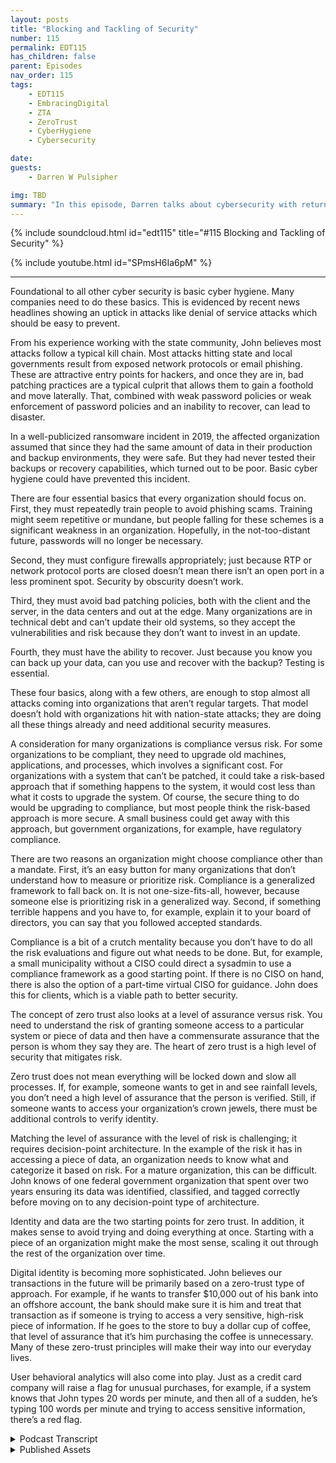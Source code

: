 ```yaml
---
layout: posts
title: "Blocking and Tackling of Security"
number: 115
permalink: EDT115
has_children: false
parent: Episodes
nav_order: 115
tags:
    - EDT115
    - EmbracingDigital
    - ZTA
    - ZeroTrust
    - CyberHygiene
    - Cybersecurity

date: 
guests:
    - Darren W Pulsipher

img: TBD
summary: "In this episode, Darren talks about cybersecurity with returning guest John Evans, Chief Technology Advisor at World Wide Technology (WWT)."
---
```


{% include soundcloud.html id="edt115" title="#115 Blocking and Tackling of Security" %}

{% include youtube.html id="SPmsH6Ia6pM" %}

---

Foundational to all other cyber security is basic cyber hygiene. Many companies need to do these basics. This is evidenced by recent news headlines showing an uptick in attacks like denial of service attacks which should be easy to prevent.

From his experience working with the state community, John believes most attacks follow a typical kill chain. Most attacks hitting state and local governments result from exposed network protocols or email phishing. These are attractive entry points for hackers, and once they are in, bad patching practices are a typical culprit that allows them to gain a foothold and move laterally. That, combined with weak password policies or weak enforcement of password policies and an inability to recover, can lead to disaster.

In a well-publicized ransomware incident in 2019, the affected organization assumed that since they had the same amount of data in their production and backup environments, they were safe. But they had never tested their backups or recovery capabilities, which turned out to be poor. Basic cyber hygiene could have prevented this incident.

There are four essential basics that every organization should focus on. First, they must repeatedly train people to avoid phishing scams. Training might seem repetitive or mundane, but people falling for these schemes is a significant weakness in an organization. Hopefully, in the not-too-distant future, passwords will no longer be necessary.

Second, they must configure firewalls appropriately; just because RTP or network protocol ports are closed doesn’t mean there isn’t an open port in a less prominent spot. Security by obscurity doesn’t work.

Third, they must avoid bad patching policies, both with the client and the server, in the data centers and out at the edge. Many organizations are in technical debt and can’t update their old systems, so they accept the vulnerabilities and risk because they don’t want to invest in an update.

Fourth, they must have the ability to recover. Just because you know you can back up your data, can you use and recover with the backup? Testing is essential.

These four basics, along with a few others, are enough to stop almost all attacks coming into organizations that aren’t regular targets. That model doesn’t hold with organizations hit with nation-state attacks; they are doing all these things already and need additional security measures.

A consideration for many organizations is compliance versus risk. For some organizations to be compliant, they need to upgrade old machines, applications, and processes, which involves a significant cost. For organizations with a system that can’t be patched, it could take a risk-based approach that if something happens to the system, it would cost less than what it costs to upgrade the system. Of course, the secure thing to do would be upgrading to compliance, but most people think the risk-based approach is more secure. A small business could get away with this approach, but government organizations, for example, have regulatory compliance.

There are two reasons an organization might choose compliance other than a mandate. First, it’s an easy button for many organizations that don’t understand how to measure or prioritize risk. Compliance is a generalized framework to fall back on. It is not one-size-fits-all, however, because someone else is prioritizing risk in a generalized way.  Second, if something terrible happens and you have to, for example, explain it to your board of directors, you can say that you followed accepted standards.

Compliance is a bit of a crutch mentality because you don’t have to do all the risk evaluations and figure out what needs to be done. But, for example, a small municipality without a CISO could direct a sysadmin to use a compliance framework as a good starting point. If there is no CISO on hand, there is also the option of a part-time virtual CISO for guidance. John does this for clients, which is a viable path to better security.

The concept of zero trust also looks at a level of assurance versus risk. You need to understand the risk of granting someone access to a particular system or piece of data and then have a commensurate assurance that the person is whom they say they are. The heart of zero trust is a high level of security that mitigates risk.

Zero trust does not mean everything will be locked down and slow all processes. If, for example, someone wants to get in and see rainfall levels, you don’t need a high level of assurance that the person is verified. Still, if someone wants to access your organization’s crown jewels, there must be additional controls to verify identity.

Matching the level of assurance with the level of risk is challenging; it requires decision-point architecture. In the example of the risk it has in accessing a piece of data, an organization needs to know what and categorize it based on risk. For a mature organization, this can be difficult. John knows of one federal government organization that spent over two years ensuring its data was identified, classified, and tagged correctly before moving on to any decision-point type of architecture.

Identity and data are the two starting points for zero trust. In addition, it makes sense to avoid trying and doing everything at once. Starting with a piece of an organization might make the most sense, scaling it out through the rest of the organization over time.

Digital identity is becoming more sophisticated. John believes our transactions in the future will be primarily based on a zero-trust type of approach. For example, if he wants to transfer $10,000 out of his bank into an offshore account, the bank should make sure it is him and treat that transaction as if someone is trying to access a very sensitive, high-risk piece of information. If he goes to the store to buy a dollar cup of coffee, that level of assurance that it’s him purchasing the coffee is unnecessary. Many of these zero-trust principles will make their way into our everyday lives.

User behavioral analytics will also come into play. Just as a credit card company will raise a flag for unusual purchases, for example, if a system knows that John types 20 words per minute, and then all of a sudden, he’s typing 100 words per minute and trying to access sensitive information, there’s a red flag.


<details>
<summary> Podcast Transcript </summary>

<p>﻿1</p>
<p>Hello, this is Darren Pulsipher, chief</p>
<p>solution.</p>
<p>Architect of public sector at Intel.</p>
<p>And welcome to Embracing</p>
<p>Digital Transformation,</p>
<p>where we investigate effective change,</p>
<p>leveraging people.</p>
<p>Process and technology.</p>
<p>On today's episode,</p>
<p>Blocking and Tackling of cybersecurity</p>
<p>with special guest John Evans from WWT.</p>
<p>John, welcome back to the show.</p>
<p>Thank you very much for having me back.</p>
<p>I had a great time last time and looking</p>
<p>forward to talk with you again today.</p>
<p>Well, today</p>
<p>we're expanding things a little bit.</p>
<p>Well, kind of.</p>
<p>We're actually narrowing things down</p>
<p>to cyber security</p>
<p>because we you teased me last time.</p>
<p>You teased me last time with the shared</p>
<p>cybersecurity model on cloud.</p>
<p>I said, John, we got to talk about cyber</p>
<p>security in general.</p>
<p>There's so much to</p>
<p>unpack here.</p>
<p>But let's first start by was talk about</p>
<p>just basic cyber hygiene, just the basics.</p>
<p>Where do you see a lot of companies</p>
<p>that are failing in cyber hygiene</p>
<p>and where do you see companies</p>
<p>that are doing</p>
<p>cyber hygiene</p>
<p>well and what does that look like?</p>
<p>Yeah, so I think it's a great topic and,</p>
<p>you know,</p>
<p>foundational to all the other cyber stuff</p>
<p>that that that we do.</p>
<p>So it's probably a good place</p>
<p>to start the conversation.</p>
<p>You know, when you think cyber hygiene,</p>
<p>it's those basic cyber</p>
<p>things that we all need to be doing.</p>
<p>But unfortunately,</p>
<p>not everyone's always doing them.</p>
<p>And I think that that's been evidenced</p>
<p>by news headlines recently.</p>
<p>You know, there's it's</p>
<p>you know, there's there's</p>
<p>there's been an uptick</p>
<p>even just in distributed</p>
<p>denial of service attacks, something</p>
<p>that should be relatively easy to do.</p>
<p>I mean, those have been around forever.</p>
<p>We know how to defeat those, right?</p>
<p>Yeah. It's in some cloud services.</p>
<p>It's clicking</p>
<p>a button, you know, it's, it's.</p>
<p>But I think cyber hygiene,</p>
<p>it isn't always the cool, kind of sexy</p>
<p>cybersecurity thing happening.</p>
<p>So sometimes it doesn't get the,</p>
<p>the view, you know, the</p>
<p>the level of the level of importance</p>
<p>isn't paid on it,</p>
<p>that maybe it should be in a lot of cases.</p>
<p>And that's unfortunate.</p>
<p>You know, I used to be the CSO</p>
<p>for the state of Maryland</p>
<p>and I still stay pretty</p>
<p>well plugged in with the state.</p>
<p>So, so community.</p>
<p>And I think I can say relatively certain</p>
<p>that most attacks</p>
<p>follow a common kill chain.</p>
<p>So if you think about most attacks</p>
<p>hitting state and local government,</p>
<p>it's exposed network protocols</p>
<p>like expose RTP, maybe some</p>
<p>maybe somebody put some RTP in a box</p>
<p>to make it easier</p>
<p>for them to get in to do maintenance</p>
<p>when they're not not in the office</p>
<p>might have been forgot forgotten about</p>
<p>but that exposed network</p>
<p>protocol is open to to the Internet.</p>
<p>Perhaps, and provides</p>
<p>a real attractive entry point</p>
<p>for hackers to get at once once they're in</p>
<p>that patch.</p>
<p>And practices are typically a culprit</p>
<p>that allows them to be able</p>
<p>to gain a foothold,</p>
<p>start to move, move laterally.</p>
<p>Now you combine that with weak</p>
<p>password policies</p>
<p>or weak enforcement of password policies</p>
<p>and then an inability to recover.</p>
<p>I was involved directly in</p>
<p>a very large cyber incident that happened</p>
<p>in 2019.</p>
<p>So people can go back,</p>
<p>they can read the headlines, whatever.</p>
<p>You can figure it out</p>
<p>really, really easily.</p>
<p>What it was probably.</p>
<p>But basically it was a ransomware attack</p>
<p>where the affected organization</p>
<p>they basically kind of said, well,</p>
<p>we know that</p>
<p>we've got the same amount of data</p>
<p>in our production environment</p>
<p>and in our backup environment.</p>
<p>Therefore we must be good.</p>
<p>But they never tested</p>
<p>their backups, never tested recovering.</p>
<p>So poor, poor recovery capabilities.</p>
<p>But yeah, it's a fairly common kill chain.</p>
<p>They get in from one or two places,</p>
<p>mostly either email, which.</p>
<p>Phishing attacks.</p>
<p>Write phishing attacks</p>
<p>or expose net network protocols.</p>
<p>There's very often</p>
<p>some poor patch compliance</p>
<p>type of component to it</p>
<p>and then an inability to recover.</p>
<p>So cyber hygiene is still very important.</p>
<p>We need to be, I think, putting more</p>
<p>emphasis on it, you know, in the future.</p>
<p>You know, this reminds me of I remember</p>
<p>I played football in high school.</p>
<p>I remember</p>
<p>we had a horrible, horrible game</p>
<p>and we had all the talent in the world.</p>
<p>And the coach said, back to basics, man,</p>
<p>back to basics, blocking and tackling.</p>
<p>And I hated that week.</p>
<p>That was a miserable week</p>
<p>because it was the same thing</p>
<p>over and over again until we got it right.</p>
<p>So that sounds like if we were to say</p>
<p>the blocking and tackling</p>
<p>of cybersecurity are</p>
<p>phishing.</p>
<p>Right?</p>
<p>Right.</p>
<p>Making sure that you're training</p>
<p>people on phishing.</p>
<p>We get this intel all the time.</p>
<p>I get phishing.</p>
<p>I like to say</p>
<p>it just wants me to take more training</p>
<p>because I'm, you know, fish bait, right?</p>
<p>That's me. Right?</p>
<p>I'm like, oh, that looks interesting.</p>
<p>Now I'm learning it takes me some time.</p>
<p>But so training your people on phishing</p>
<p>is, number one,</p>
<p>exposing network protocol.</p>
<p>So this is configuring your firewalls</p>
<p>appropriately, basically, right.</p>
<p>Having something in front of them</p>
<p>if you're going to have them.</p>
<p>Yeah.</p>
<p>I don't care if it's VPN or but don't</p>
<p>but don't have it just exposed and</p>
<p>you know, one of the things that we found</p>
<p>was, you know,</p>
<p>I'd go into agencies and say, you know</p>
<p>what, we're going to do a full port scan.</p>
<p>They would show me port</p>
<p>scans of the standard ports and say, well,</p>
<p>we don't have anything exposed.</p>
<p>And it's like, well.</p>
<p>No, I.</p>
<p>You mean 22 was closed in 80.</p>
<p>Yeah, just. In four for three.</p>
<p>Yeah. Those are the ones you closed.</p>
<p>Just because your standard, you know,</p>
<p>RTP or network protocol ports are closed</p>
<p>doesn't mean somebody couldn't</p>
<p>have put it somewhere else.</p>
<p>And we very often would find that</p>
<p>that was the case.</p>
<p>So security</p>
<p>biosecurity doesn't doesn't doesn't work.</p>
<p>I like how you said that because a lot of</p>
<p>people rely on security by obscurity.</p>
<p>But that doesn't it doesn't work.</p>
<p>No, not at all.</p>
<p>I mean, especially now with all the tools</p>
<p>that that hackers have out there,</p>
<p>even scripts, script kiddies are</p>
<p>much more sophisticated probably</p>
<p>than they were just a few years ago.</p>
<p>There's so many tools out there, so many</p>
<p>scanners available.</p>
<p>Nobody's just looking</p>
<p>at the standard ports anymore.</p>
<p>Yeah, another thing that you saw,</p>
<p>the third one was bad patching policies.</p>
<p>You're talking about client patching,</p>
<p>but also in the server,</p>
<p>in the data centers as well.</p>
<p>And even out on the edge, right?</p>
<p>Oh, absolutely.</p>
<p>Absolutely.</p>
<p>We have you know,</p>
<p>I imagine there's a lot of organizations</p>
<p>that have we were talking about</p>
<p>technical debt last time a little bit.</p>
<p>Yeah.</p>
<p>And I imagine</p>
<p>there's a lot of organizations</p>
<p>that have acquired a lot of technical debt</p>
<p>in certain systems,</p>
<p>and now they're at a point</p>
<p>where they can't even update those systems</p>
<p>because.</p>
<p>The software has been eold, right?</p>
<p>Yeah.</p>
<p>So they know that they have to run on this</p>
<p>outdated operating system</p>
<p>that has all these vulnerabilities</p>
<p>associated with it.</p>
<p>And it's just a risk that they accept</p>
<p>because they don't have or they</p>
<p>they don't want to invest the money</p>
<p>into updating this system.</p>
<p>It's a large undertaking, perhaps, but</p>
<p>so they're just sitting out there</p>
<p>as known vulnerabilities.</p>
<p>So would you say if and the other.</p>
<p>I want to quickly go over the other ones.</p>
<p>I want to kind of the weak</p>
<p>password policy.</p>
<p>I totally get it. I'm horrible at this.</p>
<p>If you hack one of my passwords, you can</p>
<p>figure out all the other ones guaranteed.</p>
<p>And it doesn't take long.</p>
<p>So we need to do a better job at password.</p>
<p>But can we get rid of passwords?</p>
<p>I know that's a whole nother story,</p>
<p>but and this goes into digital identity,</p>
<p>which we're going to talk about</p>
<p>another time.</p>
<p>That'd be great.</p>
<p>Yeah.</p>
<p>I'm I'm hoping that that we can</p>
<p>in the not too distant future.</p>
<p>I think there's a lot of organization</p>
<p>that are still going to be reluctant</p>
<p>to give up their passwords.</p>
<p>But I think that a</p>
<p>good intermediate step is MFA everything.</p>
<p>MFA everything.</p>
<p>Yeah, I think MFA</p>
<p>everything is a great intermediate step.</p>
<p>And then hopefully that will take us</p>
<p>to the promised land of of Passwordless.</p>
<p>Which would, which would be nice.</p>
<p>And the last one I think is, is</p>
<p>really important, the ability to recover.</p>
<p>And I love how you said, yeah,</p>
<p>oh you back things up.</p>
<p>Can you actually use the backup right</p>
<p>now? Well, I've never tested it.</p>
<p>I don't know. Right.</p>
<p>Yeah.</p>
<p>I mean, when this big event</p>
<p>happened in 2019, they found</p>
<p>they didn't have a lot</p>
<p>of their organizational structures,</p>
<p>so they had the raw data.</p>
<p>Yeah, but then. Yeah, yeah.</p>
<p>What a nightmare, you know.</p>
<p>Oh, we don't have the right accounts</p>
<p>to access that,</p>
<p>that data</p>
<p>or the applications don't have the right.</p>
<p>There's, there's a whole list of</p>
<p>would you say if I</p>
<p>did these four basic things, how,</p>
<p>how much of the security issues</p>
<p>that I'm having in</p>
<p>my organization would go away?</p>
<p>I think it depends on the type</p>
<p>of organization that you're in.</p>
<p>I think if you're talking about</p>
<p>and maybe it's not for we</p>
<p>we chose to hit on four I think.</p>
<p>Yeah,</p>
<p>those are the four. Of the most important.</p>
<p>Yeah.</p>
<p>But you know, maybe it's, you know,</p>
<p>six or seven things, it's certainly</p>
<p>less than ten probably that we could</p>
<p>really come up with a solid list and say,</p>
<p>you know, if you're an organization</p>
<p>that isn't getting hit with zero day</p>
<p>type threats, that isn't getting hit</p>
<p>with nation state type attacks,</p>
<p>we can stop, you know,</p>
<p>I mean, you could probably</p>
<p>stop 98, 99% of attacks</p>
<p>coming into your organization.</p>
<p>If you do these half dozen things.</p>
<p>Well, that that model doesn't hold true.</p>
<p>If you're talking about three letter</p>
<p>agencies, you know.</p>
<p>They better be doing all those things</p>
<p>already.</p>
<p>Anyway, that's that's that's true.</p>
<p>That's a good point.</p>
<p>I'm sure that they are.</p>
<p>But there's a lot more resources being</p>
<p>thrown at those types of organizations.</p>
<p>So that model doesn't hold true</p>
<p>for for those types of organizations.</p>
<p>But if you're talking about</p>
<p>most state,</p>
<p>local education, small businesses,</p>
<p>those types of things probably holds</p>
<p>pretty, pretty true, I would say.</p>
<p>No. Very cool.</p>
<p>All right.</p>
<p>So you mentioned one thing</p>
<p>and it was around patching.</p>
<p>Now, this is really interesting</p>
<p>because this ties us</p>
<p>into our second topic,</p>
<p>which is really compliance versus risk.</p>
<p>And the reason I tie this to patching a</p>
<p>little bit, because you mentioned before,</p>
<p>I may have</p>
<p>machines that I can't patch anymore.</p>
<p>So now you got a way</p>
<p>to be compliant.</p>
<p>I would have to upgrade all those machines</p>
<p>and upgrade applications</p>
<p>and change my process.</p>
<p>Big cost,</p>
<p>but what is the real risk involved?</p>
<p>So there's this this push and pull</p>
<p>on compliance and risk.</p>
<p>And if I am completely compliant,</p>
<p>does that mean that I'm completely secure?</p>
<p>Then there's all these questions</p>
<p>I've got in my in my head.</p>
<p>So teach me.</p>
<p>Oh, great, John.</p>
<p>Well, so you brought up</p>
<p>an interesting use case for it</p>
<p>because that's not one that people</p>
<p>typically think of when they think of or</p>
<p>when they start discussions on compliance</p>
<p>versus risk.</p>
<p>What you kind of brought up is a use case</p>
<p>where compliance might</p>
<p>potentially lead you to the better place,</p>
<p>which isn't a use case.</p>
<p>What I mean by that is if I've got a</p>
<p>system that</p>
<p>I'm unable to to patch,</p>
<p>I could make a risk</p>
<p>based approach that says, you know what,</p>
<p>if something bad happens to the system,</p>
<p>the cost of that bad thing happening</p>
<p>costs me more.</p>
<p>Or I'm sorry,</p>
<p>the costs are going up</p>
<p>and it costs me less than what it's going</p>
<p>to cost me to actually update the system</p>
<p>in order to patch it.</p>
<p>Therefore,</p>
<p>I might just let that bad thing happen,</p>
<p>or I might just run the risk of</p>
<p>of having that that that bad thing happen</p>
<p>in that case compliant being,</p>
<p>you know, I would be out of compliance</p>
<p>if I tried to get into compliance.</p>
<p>It may be valid</p>
<p>from a risk based approach,</p>
<p>but the more secure thing to do</p>
<p>would be to be compliant in that case,</p>
<p>which is an odd kind of call out the way,</p>
<p>because most people think of</p>
<p>the risk based</p>
<p>approach as being more secure</p>
<p>than than compliance.</p>
<p>Either way, they are certainly different.</p>
<p>I think that that example shows shows</p>
<p>that they're different,</p>
<p>you know, a lot of times.</p>
<p>So I have to do</p>
<p>both is what you're telling me.</p>
<p>I can't just I can't just say</p>
<p>I'm going to using a risk based</p>
<p>approach and you can't just say</p>
<p>I'm doing a compliance based approach.</p>
<p>Well,</p>
<p>so if you're if you're a private industry,</p>
<p>if you're a small business,</p>
<p>you could probably get away</p>
<p>with just a risk based approach.</p>
<p>Most government organizations</p>
<p>can't just rely on a risk</p>
<p>because there are compliance issues</p>
<p>or compliance</p>
<p>regulatory compliance</p>
<p>that they have to adhere to. So</p>
<p>I think, you know,</p>
<p>if we have to prioritize one or the other,</p>
<p>a risk based approach is probably</p>
<p>the better choice for most cases.</p>
<p>Even in the case that we were just</p>
<p>talking about, about not patching,</p>
<p>yeah, you'd be more secure</p>
<p>with a compliance based approach,</p>
<p>but you could also argue</p>
<p>that you've wasted money</p>
<p>by using a compliance based approach.</p>
<p>So for a business, it's probably not the,</p>
<p>the, the, the best decision.</p>
<p>But, you know,</p>
<p>if you look at there's,</p>
<p>there's been a tax out there released</p>
<p>into the wild that were,</p>
<p>you know, rated very low</p>
<p>on the CD Cvss scoring.</p>
<p>And if those</p>
<p>if someone had been using more of a risk</p>
<p>based approach, they would say, you know</p>
<p>what, we're seeing an uptick in the damage</p>
<p>being done by these types of attacks,</p>
<p>remote code executable,</p>
<p>some of those other factors.</p>
<p>And you could use those.</p>
<p>You'd also look at your internal</p>
<p>organization and say, you know,</p>
<p>what do I have?</p>
<p>What what data</p>
<p>and how sensitive is that data?</p>
<p>That is susceptible</p>
<p>to this type of an attack?</p>
<p>Do I have mitigating controls</p>
<p>in front of it?</p>
<p>Therefore, I don't need to prioritize</p>
<p>it quite as quite as high. So</p>
<p>using that risk based approach</p>
<p>will allow you to, one,</p>
<p>really spend your money</p>
<p>where it needs to be spent</p>
<p>and focus your resources,</p>
<p>where they should be focused</p>
<p>ultimately with the goal of making it</p>
<p>more secure in the long run. But,</p>
<p>you know, it's</p>
<p>it's it's really about in a lot of</p>
<p>and I would say it's mostly really</p>
<p>about that prioritization</p>
<p>of your resources and your money</p>
<p>being able to make a risk based decision.</p>
<p>So why even do compliance</p>
<p>does it every and no, it's an</p>
<p>honest question why it why is government</p>
<p>because it sounds like maybe compliance</p>
<p>might just be</p>
<p>a heavy handed</p>
<p>way of doing risk</p>
<p>or someone's already decided</p>
<p>this is too risky so you can't do it.</p>
<p>Yeah.</p>
<p>I mean, I think it's two reasons.</p>
<p>I think one is it's</p>
<p>it's somewhat of an easy button</p>
<p>for a lot of organizations.</p>
<p>If organizations don't understand</p>
<p>how to prioritize risk or how to measure</p>
<p>risk, it's very difficult.</p>
<p>So then you can fall back on a compliance</p>
<p>based type of an approach where they have</p>
<p>sort of generalized risk for you</p>
<p>in some sort of framework,</p>
<p>because that's really what they're trying</p>
<p>to do in a lot of the cases.</p>
<p>They feel like the CIS, where they</p>
<p>prioritize the different controls,</p>
<p>they're sort of trying to prioritize risk</p>
<p>for you, but in a very generalized way.</p>
<p>It's not a one size.</p>
<p>It shouldn't be a one size fits all.</p>
<p>They're kind of trying</p>
<p>to make it do that, but.</p>
<p>But their lead.</p>
<p>I see where you're saying</p>
<p>they're leading you down a path today.</p>
<p>Are these types of things are risky,</p>
<p>right?</p>
<p>You need to pay attention to these things</p>
<p>and put some kind of risk measure</p>
<p>against it.</p>
<p>Yeah.</p>
<p>So, you know, the other thing is</p>
<p>it gives you a sort of a CIA position.</p>
<p>If you say, well, I followed these,</p>
<p>I follow national standards</p>
<p>and something bad happens, you can fall</p>
<p>back on that when you're trying</p>
<p>to explain it to your board of directors</p>
<p>or trying to explain it to the governor</p>
<p>or whoever you need to to</p>
<p>to explain that that that issue, too.</p>
<p>And then thirdly, and probably</p>
<p>the biggest reason it's done within</p>
<p>government is because you have to do it</p>
<p>according to some mandate.</p>
<p>So like state, local government,</p>
<p>if you want your money from CMS</p>
<p>to pay for your billion dollar</p>
<p>Medicaid system, you have to be compliant</p>
<p>with Marcy if you're not and you may not</p>
<p>get your your your your funding.</p>
<p>And that's a huge amount of funding</p>
<p>coming into the States. So.</p>
<p>Gotcha.</p>
<p>Well, in general, do you</p>
<p>do you believe that some of these</p>
<p>security frameworks or standards, do</p>
<p>they help the industry as a whole,</p>
<p>or do you see them as a crutch that,</p>
<p>oh, I just did the compliance</p>
<p>and that's good enough.</p>
<p>Where are you seeing that vetting?</p>
<p>Yeah, I think</p>
<p>there's a little bit</p>
<p>of the crutch mentality.</p>
<p>I think there you know, if you look at,</p>
<p>you know, saying it's a way to kind of</p>
<p>cover yourself, that that that goes back</p>
<p>to the kind of crutch mentality, I think.</p>
<p>And then I think there's a little bit of</p>
<p>I don't want to call it laziness,</p>
<p>a little bit of, you know,</p>
<p>this is good enough.</p>
<p>I do this.</p>
<p>I don't have to spend the time</p>
<p>doing all of my risk evaluations</p>
<p>and really figuring things out</p>
<p>for what needs to be done.</p>
<p>I can just kind of follow</p>
<p>this, this, this, this playbook.</p>
<p>So, yeah,</p>
<p>I would say I think in some ways</p>
<p>it is a bit of a crutch having it's a.</p>
<p>Little more</p>
<p>let's say that I'm a small municipality,</p>
<p>going to a compliance framework</p>
<p>may be a good start for me because I don't</p>
<p>I can't afford a C, so I just have this,</p>
<p>you know,</p>
<p>this sysadmin that says he likes security.</p>
<p>I can point him in this direction and say</p>
<p>there is a good starting point for you.</p>
<p>Right?</p>
<p>I mean, they're not all bad.</p>
<p>Yeah.</p>
<p>I mean, you know, another thing</p>
<p>to consider and I actually do this for</p>
<p>I have a call later today</p>
<p>or think about it.</p>
<p>I think I moved to tomorrow actually, but</p>
<p>so through WWT</p>
<p>and this isn't this wasn't planned</p>
<p>not trying to create a picture</p>
<p>but you know I do virtual</p>
<p>CSO types of engagements.</p>
<p>So there's a county I'm meeting with this</p>
<p>week to talk to them about</p>
<p>where we're kicking off the engagement</p>
<p>actually.</p>
<p>So, you know, the contracts</p>
<p>been signed, everything. So</p>
<p>but we actually do some,</p>
<p>some pieces of work.</p>
<p>I do some</p>
<p>directly with some different customers.</p>
<p>So I would say, you know,</p>
<p>if you don't have the staff on hand,</p>
<p>it doesn't have to be hundreds</p>
<p>of thousands of dollars either to get</p>
<p>some part of part time of a virtual saw.</p>
<p>So we'll be able to help walk</p>
<p>you through sort of</p>
<p>some of these risk based</p>
<p>and prioritization of of activities.</p>
<p>You know, so, I mean, I would say that</p>
<p>that's a a a feasible path</p>
<p>maybe for some of these municipalities</p>
<p>also to kind of take.</p>
<p>Great.</p>
<p>All right.</p>
<p>Let's talk a little bit.</p>
<p>Let's extend this risk based</p>
<p>to zero trust,</p>
<p>because all that's all the buzz right now.</p>
<p>Zero trust is zero trust.</p>
<p>My product has zero trust,</p>
<p>but I have a lot of ideas around this</p>
<p>and strong opinions about zero</p>
<p>trust, philosophy and principles,</p>
<p>which I think is more important than zero</p>
<p>trust architecture.</p>
<p>And you and I talked about this before,</p>
<p>and that's the same.</p>
<p>But really, when you look at Zero Trust,</p>
<p>you're really looking at level</p>
<p>of assurance versus level of risk as well.</p>
<p>That's a great way to say it.</p>
<p>There's a you need to know the level</p>
<p>of risk with somebody or with a set</p>
<p>with with access to a particular system</p>
<p>or piece of data in you to understand</p>
<p>what the risk could be</p>
<p>with granting access to that, if,</p>
<p>you know,</p>
<p>could it be disclosed or altered.</p>
<p>So you need to understand the risk</p>
<p>and then you need to have a commensurate</p>
<p>level of assurance that what's trying</p>
<p>to access the person or system,</p>
<p>trying to access that that that data</p>
<p>is who they say they are</p>
<p>and they're supposed to have access.</p>
<p>So it's exactly what you just said.</p>
<p>It's risk of accessing something</p>
<p>and assurance that I.</p>
<p>Know who that other person</p>
<p>or entity really is.</p>
<p>Entity is and that they're supposed</p>
<p>to have access to it. Yeah.</p>
<p>So would you say that's it in zero trust?</p>
<p>Zero Trust is high level of assurance</p>
<p>mitigated by risk.</p>
<p>Mitigated mitigates risk.</p>
<p>That's a yeah.</p>
<p>I mean at the heart of zero</p>
<p>trust that's, that's what zero.</p>
<p>I mean that's really sort of what it is.</p>
<p>It's that security decision</p>
<p>point architecture that says</p>
<p>based on the level of risk</p>
<p>associated with accessing this thing,</p>
<p>I am going to put more stringent controls</p>
<p>or more stringently evaluate,</p>
<p>make sure that I have a higher level</p>
<p>of assurance</p>
<p>that this entity is who they say they are</p>
<p>and that they're supposed to be accessing</p>
<p>this data.</p>
<p>So people talk about zero trust.</p>
<p>I think they get you know,</p>
<p>I think it's a term that some people</p>
<p>are a little overwhelmed by at times.</p>
<p>But at the heart of it,</p>
<p>that's really all it is.</p>
<p>So if we think practically, you know, if</p>
<p>if I've got somebody</p>
<p>who's trying to to get in to see,</p>
<p>you know, rainfall levels,</p>
<p>I don't need to verify that</p>
<p>with much level of,</p>
<p>you know,</p>
<p>very high</p>
<p>level of assurance</p>
<p>that person is who they say they are,</p>
<p>that they're supposed</p>
<p>to have access to that data.</p>
<p>But if it's my crown jewels,</p>
<p>I need to make sure</p>
<p>that there are some additional controls</p>
<p>put on that to really make sure</p>
<p>that this person is who they say they're</p>
<p>in, that they're supposed to have access.</p>
<p>I really like how you describe that,</p>
<p>because when I first heard about</p>
<p>Zero Trust, I thought, Oh,</p>
<p>they're going to lock everything down</p>
<p>and everything is going to have</p>
<p>temporal access.</p>
<p>I mean, I only have access</p>
<p>for a short period of time</p>
<p>and high assurance on everything and know</p>
<p>that this is going to be ridiculous.</p>
<p>Because if I do want to find out</p>
<p>how much it rained last night,</p>
<p>they have to authenticate who I am.</p>
<p>And I can only look for 30 seconds.</p>
<p>I mean, that's just not reasonable.</p>
<p>So I love how you said that.</p>
<p>It is.</p>
<p>It's not</p>
<p>I don't trust anyone all the time.</p>
<p>It's I'm weighing</p>
<p>that assurance with the risk involved</p>
<p>in accessing an asset or data.</p>
<p>And you're the only one</p>
<p>I've heard really talk about it that way.</p>
<p>So you should write a book.</p>
<p>John Okay.</p>
<p>You made it so easy to understand.</p>
<p>Frankly.</p>
<p>No, thank you.</p>
<p>I try to.</p>
<p>That's</p>
<p>you know,</p>
<p>you're not always going to have the luxury</p>
<p>of being able to explain it to people</p>
<p>like yourself who are, you know,</p>
<p>very knowledgeable, very educated</p>
<p>in the technologies.</p>
<p>If that's the philosophy, the principles.</p>
<p>Right.</p>
<p>Matching the</p>
<p>level of assurance with the level of risk.</p>
<p>How about implementing that? Is that hard?</p>
<p>Are there tools that I can just use today</p>
<p>that let me do that effectively?</p>
<p>Or does this mean</p>
<p>a completely re architecture of the way</p>
<p>that I do access management</p>
<p>and the way that I do</p>
<p>everything that I've been doing</p>
<p>for 30 years, 40 years even?</p>
<p>Yeah.</p>
<p>So there's a lot to unpack in there</p>
<p>in that question.</p>
<p>I'm going to sort of try to take it piece</p>
<p>by piece or say at a pretty high level</p>
<p>because there's a lot of depth,</p>
<p>a lot of places you can go.</p>
<p>That was a big question to answer,</p>
<p>sort of.</p>
<p>Is it hard? I mean, it can be.</p>
<p>I think it depends on the level</p>
<p>of maturity of your organization.</p>
<p>One of we talked about</p>
<p>the risk associated with</p>
<p>accessing a piece of data</p>
<p>as a as an example.</p>
<p>If my organization doesn't know what data</p>
<p>I have out there</p>
<p>and if I can't categorize that data,</p>
<p>if I can't assign a risk</p>
<p>scoring basically to that data,</p>
<p>then it can be real.</p>
<p>It can be real hard</p>
<p>because I know a pretty mature</p>
<p>federal government organization</p>
<p>talking to their CTO.</p>
<p>They spent over two years</p>
<p>just making sure that they have their data</p>
<p>identified, classified, tagged</p>
<p>correctly before they moved on to</p>
<p>any sort of the decision</p>
<p>point type of architecture. So</p>
<p>so it sounds like</p>
<p>the first thing you have to do is</p>
<p>identify your data and classify it,</p>
<p>but sounds like that's</p>
<p>one of the first steps.</p>
<p>Yeah, it's it's definitely one of them.</p>
<p>You know, identity</p>
<p>and data are probably the two big things</p>
<p>that you want to start start off with.</p>
<p>If you don't have a good handle</p>
<p>on your identities</p>
<p>and you don't have</p>
<p>a good handle on your data,</p>
<p>you can run those tracks in parallel,</p>
<p>and you probably should</p>
<p>because both of those can take quite up</p>
<p>quite a bit of time</p>
<p>to get them into a place</p>
<p>to really move you to towards</p>
<p>zero zero trust.</p>
<p>The other thing I would say is</p>
<p>maybe</p>
<p>pick up a piece of your organization.</p>
<p>Don't try to boil</p>
<p>the ocean. Don't do everything over.</p>
<p>Yeah, maybe pick a piece of it</p>
<p>and work through it there.</p>
<p>Get some muscle memory work,</p>
<p>working through it there</p>
<p>and then start kind of scaling that out</p>
<p>to other pieces of of your organization.</p>
<p>It's interesting.</p>
<p>You threw in identity again.</p>
<p>Yeah, no identity.</p>
<p>Yeah.</p>
<p>This is a big topic</p>
<p>then I digital identity and.</p>
<p>Yeah well you know it's interesting too so</p>
<p>I'm going to</p>
<p>transition if it's okay with with with you</p>
<p>so digital identity</p>
<p>you mentioned that digital identity</p>
<p>if you think about,</p>
<p>you know, digital identity,</p>
<p>we have identity proofing,</p>
<p>making sure that this person is</p>
<p>who they say they are.</p>
<p>You know, we're getting into</p>
<p>more sophisticated ways of doing that.</p>
<p>But if we think about how</p>
<p>this all plays out in the future, move,</p>
<p>move it moving forward,</p>
<p>I think our identities are going to be</p>
<p>almost based on our transactions.</p>
<p>I should say, in the real world,</p>
<p>are going to be based on the zero</p>
<p>trust type of an approach.</p>
<p>So as a for instance, if I need to</p>
<p>or, you know, if John is transferring</p>
<p>$10,000, let's say, out of his bank</p>
<p>account to an offshore account</p>
<p>somewhere, my</p>
<p>my bank should make real search for that.</p>
<p>This is me trying to make that</p>
<p>make the transaction just as if someone's</p>
<p>trying to access some very sensitive</p>
<p>high risk piece of information.</p>
<p>Whereas if I'm going to the store</p>
<p>and buying a cup of coffee,</p>
<p>you may not need the same level</p>
<p>of assurance that that, you know,</p>
<p>it's actually</p>
<p>John who's who's making this transaction,</p>
<p>the impact, the</p>
<p>risk associated with</p>
<p>it is much lower in those cases. So</p>
<p>I think we're going to see a lot of</p>
<p>a lot of the principles</p>
<p>that we're learning and or that we're</p>
<p>developing around zero trust,</p>
<p>making their way into our everyday.</p>
<p>Life or day lives as.</p>
<p>We start to stop doing more of the</p>
<p>of the digital identity type of</p>
<p>type type of framework.</p>
<p>You know,</p>
<p>something else just popped into my head.</p>
<p>It's not just the one event</p>
<p>either</p>
<p>that you have to be able to identify.</p>
<p>And this is where I think we're going</p>
<p>to start seeing some interesting plays</p>
<p>in a I and access over over time.</p>
<p>If Darren's acts if Darren buys</p>
<p>coffee every day at a certain place</p>
<p>which I don't drink coffee so that should</p>
<p>raise red alarms everywhere.</p>
<p>But we already see this</p>
<p>with credit card transactions.</p>
<p>If I do something outside of the ordinary</p>
<p>of my normal buying patterns,</p>
<p>they flag it, right.</p>
<p>We should see the same sorts of things</p>
<p>when I'm accessing data as well</p>
<p>inside at different classification levels,</p>
<p>because I think you and I both know</p>
<p>I can gather</p>
<p>a bunch of data from unclassified areas</p>
<p>and one piece of data</p>
<p>from classified area</p>
<p>and create top secret data. Yep.</p>
<p>And have situational awareness</p>
<p>that no one else would have,</p>
<p>which would make me a threat in that case.</p>
<p>So I think I think we're going to see</p>
<p>an extension</p>
<p>to zero trust to a</p>
<p>I don't know what you would call it,</p>
<p>but it's almost like what is your access?</p>
<p>What is your zero trust access over time?</p>
<p>And are you</p>
<p>is that developing some kind of a threat?</p>
<p>I mean, user behavioral analytics,</p>
<p>UVA is hugely important.</p>
<p>We you're talking about</p>
<p>the concept of zero trust.</p>
<p>And, you know, that's that's</p>
<p>part of what you're talking about there is</p>
<p>yeah I know some of that</p>
<p>some of the super principles of</p>
<p>if the system is keeping track</p>
<p>and it notices that John Hunt impacts,</p>
<p>you know,</p>
<p>per minute in in the system.</p>
<p>And he's that's been pretty steady over</p>
<p>the course of his of his tenure there.</p>
<p>And all of a sudden.</p>
<p>He's talked for 100 words per minute.</p>
<p>Yeah, I'm type</p>
<p>And I'm trying to access</p>
<p>one of the most sensitive things</p>
<p>that my account has access to.</p>
<p>You know, that that that's a that's.</p>
<p>A really good that's a really good point.</p>
<p>Hey, John, this has been</p>
<p>absolutely wonderful, very enlightening.</p>
<p>Thank you again for coming on the show.</p>
<p>And of course, we're going to talk</p>
<p>about digital identity.</p>
<p>So you got to come back</p>
<p>or you're going to come back for me.</p>
<p>I would love to.</p>
<p>I would love to.</p>
<p>I've had a great time talking with you</p>
<p>both times now.</p>
<p>Digital identity is something that</p>
<p>I'm near and dear to me.</p>
<p>It's something I've been,</p>
<p>you know, learning more and more about.</p>
<p>So I would love to come in and talk</p>
<p>talk with you more about that.</p>
<p>Sounds great.</p>
<p>Thanks again, John.</p>
<p>And I can't wait to talk to you again.</p>
<p>Looking forward to it. Thank you.</p>
<p>Thank you for listening to Embracing</p>
<p>Digital Transformation today.</p>
<p>If you enjoyed our podcast,</p>
<p>give it five stars on your favorite</p>
<p>podcast and site or YouTube channel.</p>
<p>You can find out more information</p>
<p>about embracing digital transformation</p>
<p>and embracingdigital.org.</p>
<p>Until next</p>
<p>time, go out and do something wonderful.</p>

</details>

<details>
<summary> Published Assets </summary>


</details>
